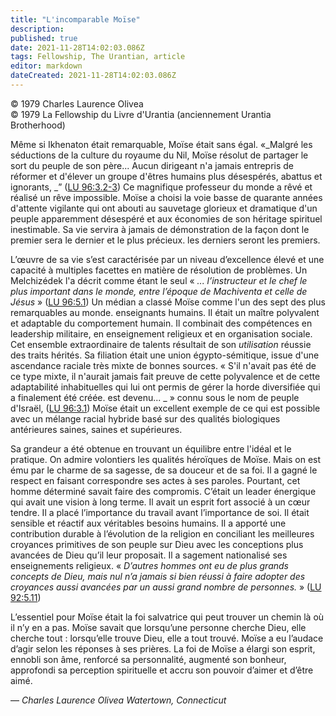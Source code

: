 ```yaml
---
title: "L'incomparable Moïse"
description: 
published: true
date: 2021-11-28T14:02:03.086Z
tags: Fellowship, The Urantian, article
editor: markdown
dateCreated: 2021-11-28T14:02:03.086Z
---
```


<p class="v-card v-sheet theme--light grey lighten-3 px-2">© 1979 Charles Laurence Olivea<br>© 1979 La Fellowship du Livre d'Urantia (anciennement Urantia Brotherhood)</p>


Même si Ikhenaton était remarquable, Moïse était sans égal. «_Malgré les séductions de la culture du royaume du Nil, Moïse résolut de partager le sort du peuple de son père... Aucun dirigeant n'a jamais entrepris de réformer et d'élever un groupe d'êtres humains plus désespérés, abattus et ignorants, _” ([LU 96:3.2-3](/fr/The_Urantia_Book/96#p3_2)) Ce magnifique professeur du monde a rêvé et réalisé un rêve impossible. Moïse a choisi la voie basse de quarante années d'attente vigilante qui ont abouti au sauvetage glorieux et dramatique d'un peuple apparemment désespéré et aux économies de son héritage spirituel inestimable. Sa vie servira à jamais de démonstration de la façon dont le premier sera le dernier et le plus précieux. les derniers seront les premiers.

L’œuvre de sa vie s’est caractérisée par un niveau d’excellence élevé et une capacité à multiples facettes en matière de résolution de problèmes. Un Melchizédek l'a décrit comme étant le seul « _... l’instructeur et le chef le plus important dans le monde, entre l’époque de Machiventa et celle de Jésus_ » ([LU 96:5.1](/fr/The_Urantia_Book/96#p5_1)) Un médian a classé Moïse comme l'un des sept des plus remarquables au monde. enseignants humains. Il était un maître polyvalent et adaptable du comportement humain. Il combinait des compétences en leadership militaire, en enseignement religieux et en organisation sociale. Cet ensemble extraordinaire de talents résultait de son _utilisation_ réussie des traits hérités. Sa filiation était une union égypto-sémitique, issue d'une ascendance raciale très mixte de bonnes sources. « S'il n'avait pas été de ce type mixte, il n'aurait jamais fait preuve de cette polyvalence et de cette adaptabilité inhabituelles qui lui ont permis de gérer la horde diversifiée qui a finalement été créée. est devenu... _ » connu sous le nom de peuple d'Israël, ([LU 96:3.1](/fr/The_Urantia_Book/96#p3_1)) Moïse était un excellent exemple de ce qui est possible avec un mélange racial hybride basé sur des qualités biologiques antérieures saines, saines et supérieures.

Sa grandeur a été obtenue en trouvant un équilibre entre l'idéal et le pratique. On admire volontiers les qualités héroïques de Moïse. Mais on est ému par le charme de sa sagesse, de sa douceur et de sa foi. Il a gagné le respect en faisant correspondre ses actes à ses paroles. Pourtant, cet homme déterminé savait faire des compromis. C’était un leader énergique qui avait une vision à long terme. Il avait un esprit fort associé à un cœur tendre. Il a placé l’importance du travail avant l’importance de soi. Il était sensible et réactif aux véritables besoins humains. Il a apporté une contribution durable à l’évolution de la religion en conciliant les meilleures croyances primitives de son peuple sur Dieu avec les conceptions plus avancées de Dieu qu’il leur proposait. Il a sagement nationalisé ses enseignements religieux. « _D’autres hommes ont eu de plus grands concepts de Dieu, mais nul n’a jamais si bien réussi à faire adopter des croyances aussi avancées par un aussi grand nombre de personnes._ » ([LU 92:5.11](/fr/The_Urantia_Book/92#p5_11))

L’essentiel pour Moïse était la foi salvatrice qui peut trouver un chemin là où il n’y en a pas. Moïse savait que lorsqu’une personne cherche Dieu, elle cherche tout : lorsqu’elle trouve Dieu, elle a tout trouvé. Moïse a eu l’audace d’agir selon les réponses à ses prières. La foi de Moïse a élargi son esprit, ennobli son âme, renforcé sa personnalité, augmenté son bonheur, approfondi sa perception spirituelle et accru son pouvoir d’aimer et d’être aimé.

— _Charles Laurence Olivea_
_Watertown, Connecticut_

